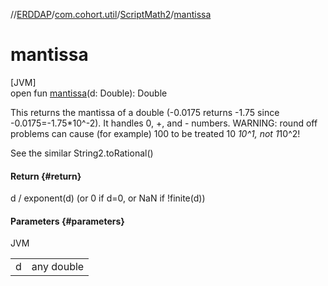 //[ERDDAP](../../../index.md)/[com.cohort.util](../index.md)/[ScriptMath2](index.md)/[mantissa](mantissa.md)

# mantissa

[JVM]\
open fun [mantissa](mantissa.md)(d: Double): Double

This returns the mantissa of a double (-0.0175 returns -1.75 since -0.0175=-1.75*10^-2). It handles 0, +, and - numbers. WARNING: round off problems can cause (for example) 100 to be treated 10 *10^1, not 1*10^2! 

See the similar String2.toRational()

#### Return {#return}

d / exponent(d) (or 0 if d=0, or NaN if !finite(d))

#### Parameters {#parameters}

JVM

| | |
|---|---|
| d | any double |